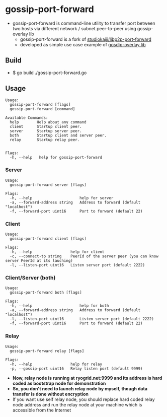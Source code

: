 # gossip-port-forward

- gossip-port-forward is command-line utility to transfer port between two hosts via different network / subnet peer-to-peer using gossip-overlay lib
  - gossip-port-forward is a fork of [studiokaiji/libp2p-port-forward](https://github.com/studiokaiji/libp2p-port-forward)
  - developed as simple use case example of [gosdip-overlay lib](https://github.com/ryogrid/gossip-overlay)
## Build

- $ go build ./gossip-port-forward.go

## Usage

```
Usage:
  gossip-port-forward [flags]
  gossip-port-forward [command]

Available Commands:
  help        Help about any command
  client      Startup client peer.  
  server      Startup server peer.
  both        Startup client and server peer.  
  relay       Startup relay peer.


Flags:
  -h, --help   help for gossip-port-forward
```

### Server

```
Usage:
  gossip-port-forward server [flags]

Flags:
  -h, --help                     help for server
  -a, --forward-address string   Address to forward (default "localhost")
  -f, --forward-port uint16      Port to forward (default 22)
```

### Client

```
Usage:
  gossip-port-forward client [flags]

Flags:
  -h, --help                 help for client
  -c, --connect-to string    PeerId of the server peer (you can know server PeerId at its lauching)
  -l, --listen-port uint16   Listen server port (default 2222)
```

### Client/Server (both)

```
Usage:
  gossip-port-forward both [flags]

Flags:
  -h, --help                     help for both
  -a, --forward-address string   Address to forward (default "localhost")  
  -l, --listen-port uint16       Listen server port (default 2222)
  -f, --forward-port uint16      Port to forward (default 22) 
```

### Relay

```
Usage:
  gossip-port-forward relay [flags]

Flags:
  -h, --help                 help for relay
  -p, --gossip-port uint16   Relay listen port (default 9999)
```
- **Now, relay node is running at ryogrid.net:9999 and its address is hard coded as bootstrap node for demonstration**
- **So, you don't need to launch relay node by myself, though data transfer is done without encryption**
- If you want use self relay node, you should replace hard coded relay node address and run the relay node at your machine which is accessible from the Internet

